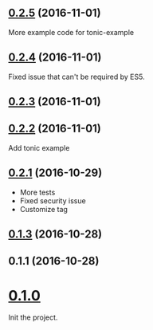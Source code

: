 <a name="0.2.5"></a>
## [0.2.5](https://github.com/JimLiu/bbcode-to-react/compare/0.2.4...v0.2.5) (2016-11-01)

More example code for tonic-example

<a name="0.2.4"></a>
## [0.2.4](https://github.com/JimLiu/bbcode-to-react/compare/0.2.3...v0.2.4) (2016-11-01)
Fixed issue that can't be required by ES5.


<a name="0.2.3"></a>
## [0.2.3](https://github.com/JimLiu/bbcode-to-react/compare/0.2.2...v0.2.3) (2016-11-01)



<a name="0.2.2"></a>
## [0.2.2](https://github.com/JimLiu/bbcode-to-react/compare/0.2.1...v0.2.2) (2016-11-01)
Add tonic example


<a name="0.2.1"></a>
## [0.2.1](https://github.com/JimLiu/bbcode-to-react/compare/0.1.3...v0.2.1) (2016-10-29)

* More tests
* Fixed security issue
* Customize tag


<a name="0.1.3"></a>
## [0.1.3](https://github.com/JimLiu/bbcode-to-react/compare/0.1.1...v0.1.3) (2016-10-28)



<a name="0.1.1"></a>
## 0.1.1 (2016-10-28)



<a name="0.1.0"></a>
# [0.1.0](#)

Init the project.